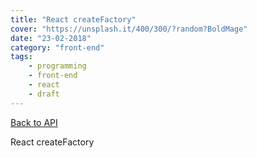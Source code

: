 ```yaml
---
title: "React createFactory"
cover: "https://unsplash.it/400/300/?random?BoldMage"
date: "23-02-2018"
category: "front-end"
tags:
    - programming
    - front-end
    - react
    - draft
---
```


<a href="/react-api">Back to API</a>

React createFactory
